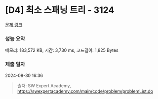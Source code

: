 # [D4] 최소 스패닝 트리 - 3124 

[문제 링크](https://swexpertacademy.com/main/code/problem/problemDetail.do?contestProbId=AV_mSnmKUckDFAWb) 

### 성능 요약

메모리: 183,572 KB, 시간: 3,730 ms, 코드길이: 1,825 Bytes

### 제출 일자

2024-08-30 16:36



> 출처: SW Expert Academy, https://swexpertacademy.com/main/code/problem/problemList.do